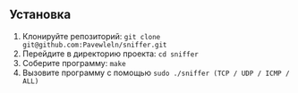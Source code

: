 ## Установка

1. Клонируйте репозиторий: `git clone git@github.com:Pavewleln/sniffer.git`
2. Перейдите в директорию проекта: `cd sniffer`
3. Соберите программу: `make`
4. Вызовите программу с помощью `sudo ./sniffer (TCP / UDP / ICMP / ALL)`
